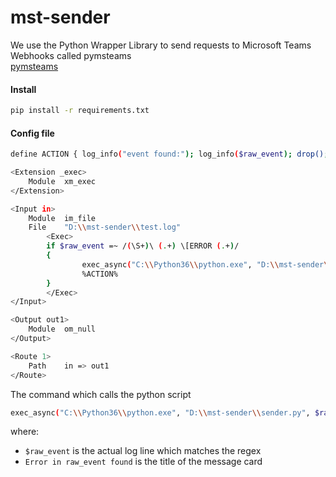 # mst-sender
We use the Python Wrapper Library to send requests to Microsoft Teams Webhooks called pymsteams
<br>
[pymsteams](https://pypi.org/project/pymsteams/)

#### Install 
```bash
pip install -r requirements.txt
```

#### Config file 


```bash
define ACTION { log_info("event found:"); log_info($raw_event); drop();}

<Extension _exec>
    Module  xm_exec
</Extension>

<Input in>
    Module  im_file
    File    "D:\\mst-sender\\test.log"
        <Exec>
        if $raw_event =~ /(\S+)\ (.+) \[ERROR (.+)/
        {
				exec_async("C:\\Python36\\python.exe", "D:\\mst-sender\\sender.py", $raw_event, "Error in raw_event found");
				%ACTION%
        }
        </Exec>
</Input>

<Output out1>
    Module  om_null
</Output>

<Route 1>
    Path    in => out1
</Route>
```

The command which calls the python script
```bash
exec_async("C:\\Python36\\python.exe", "D:\\mst-sender\\sender.py", $raw_event, "Error in raw_event found");
```

where:
* `$raw_event` is the actual log line which matches the regex
* `Error in raw_event found` is the title of the message card



